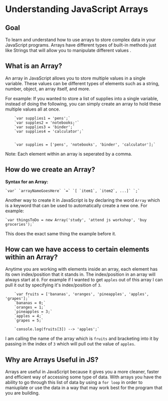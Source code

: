 # Understanding JavaScript Arrays 

## Goal

To learn and understand how to use arrays to store complex data in your JavaScript programs. Arrays have different types of built-in methods just like Strings that will allow you to manipulate different values . 


## What is an Array?  
An array in JavaScript allows you to store multiple values in a single variable. These values can be different types of elements such as a string, number, object, an array itself, and more.   

For example: If you wanted to store a list of supplies into a single variable, instead of doing the following, you can simply create an array to hold these multiple values all at once. 

		`var supplies1 = 'pens';`
		`var supples2 = 'notebooks;'`
		`var supplies3 = 'binder';`
		`var supplies4 = 'calculator';`


		`var supplies = ['pens', 'notebooks', 'binder', 'calculator'];`

Note: Each element within an array is seperated by a comma. 

## How do we create an Array?  

**Syntax for an Array:** 

	`var` `arrayNameGoesHere` `=` `[ `item1`, `item2`, ...]` `;`



Another way to create it in JavaScript is by declaring the word `Array` which is a keyword that can be used to automatically create a new one. For example: 

	`var thingsToDo = new Array('study', 'attend js workshop', 'buy groceries');`

This does the exact same thing the example before it. 


## How can we have access to certain elements within an Array?  

Anytime you are working with elements inside an array, each element has its own index/position that it stands in. The index/position in an array will always start at `0`. For example if I wanted to get `apples` out of this array I can pull it out by specifying it's index/position of `3`.


		`var fruits = ['bananas', 'oranges', 'pineapples', 'apples', 'grapes'];` 
		`bananas = 0;`
		`oranges = 1;`
		`pineapples = 3;`
		`apples = 4;`
		`grapes = 5;`

		`console.log(fruits[3]) --> 'apples';`


I am calling the name of the array which is `fruits` and bracketing into it by passing in the index of `3` which will pull out the value of `apples`. 


## Why are Arrays Useful in JS? 

Arrays are useful in JavaScript because it gives you a more cleaner, faster and efficient way of accessing some type of data. With arrays you have the ability to go through this list of data by using a `for loop` in order to maniuplate or use the data in a way that may work best for the program that you are building. 
